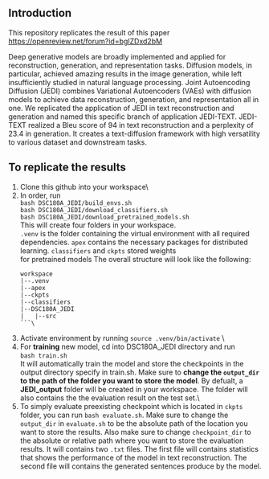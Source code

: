 ## Introduction

This repository replicates the result of this paper https://openreview.net/forum?id=bgIZDxd2bM

Deep generative models are broadly implemented and applied for reconstruction, generation, and representation tasks. Diffusion models, in particular, achieved amazing results in the image generation, while left insufficiently studied in natural language processing. Joint Autoencoding Diffusion (JEDI) combines Variational Autoencoders (VAEs) with diffusion models to achieve data reconstruction, generation, and representation all in one. We replicated the application of JEDI in text reconstruction and generation and named this specific branch of application JEDI-TEXT. JEDI-TEXT realized a Bleu score of 94 in text reconstruction and a perplexity of 23.4 in generation. It creates a text-diffusion framework with high versatility to various dataset and downstream tasks.

## To replicate the results
1) Clone this github into your workspace\
2) In order, run \
```bash DSC180A_JEDI/build_envs.sh``` \
```bash DSC180A_JEDI/download_classifiers.sh``` \
```bash DSC180A_JEDI/download_pretrained_models.sh```\
This will create four folders in your workspace. \
   ```.venv``` is the folder containing the virtual environment with all required dependencies. ```apex``` contains the necessary packages for distributed learning. ```classifiers``` and ```ckpts``` stored weights \
   for pretrained models
   The overall structure will look like the following:
   ```
   workspace
   |--.venv
   |--apex
   |--ckpts
   |--classifiers
   |--DSC180A_JEDI
   |   |--src
   ```\
3) Activate environment by running ```source .venv/bin/activate``` \
4) For __training__ new model, cd into DSC180A_JEDI directory and run \
```bash train.sh``` \
It will automatically train the model and store the checkpoints in the output directory specify in train.sh. Make sure to __change the ```output_dir``` to the  path of the folder you want to store the model__. By defualt, a __JEDI_output__ folder will be created in your workspace. The folder will also contains the the evaluation result on the test set.\
5) To simply evaluate preexisting checkpoint which is located in ```ckpts``` folder, you can run ```bash evaluate.sh```. Make sure to change the ```output_dir``` in ```evaluate.sh``` to be the absolute path of the location you want to store the results. Also make sure to change ```checkpoint_dir``` to the absolute or relative path where you want to store the evaluation results. It will contains two ```.txt``` files. The first file will contains statistics that shows the performance of the model in text reconstruction. The second file will contains the generated sentences produce by the model.

